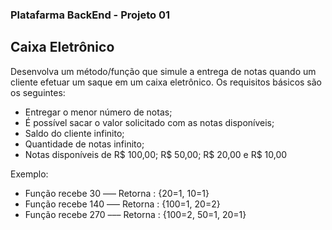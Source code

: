 ### Platafarma BackEnd - Projeto 01

## Caixa Eletrônico

Desenvolva um método/função que simule a entrega de notas quando um cliente efetuar um saque em um caixa eletrônico. Os requisitos básicos são os seguintes:
- Entregar o menor número de notas;
- É possível sacar o valor solicitado com as notas disponíveis;
- Saldo do cliente infinito;
- Quantidade de notas infinito;
- Notas disponíveis de R$ 100,00; R$ 50,00; R$ 20,00 e R$ 10,00


Exemplo:
+ Função recebe 30 ––– Retorna : {20=1, 10=1}
+ Função recebe 140 ––– Retorna : {100=1, 20=2}
+ Função recebe 270 ––– Retorna : {100=2, 50=1, 20=1}
